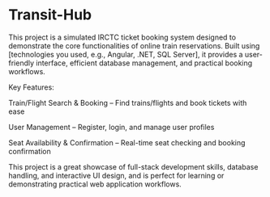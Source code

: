 # Transit-Hub

This project is a simulated IRCTC ticket booking system designed to demonstrate the core functionalities of online train reservations. Built using [technologies you used, e.g., Angular, .NET, SQL Server], it provides a user-friendly interface, efficient database management, and practical booking workflows.

Key Features:

Train/Flight Search & Booking – Find trains/flights and book tickets with ease

User Management – Register, login, and manage user profiles

Seat Availability & Confirmation – Real-time seat checking and booking confirmation

This project is a great showcase of full-stack development skills, database handling, and interactive UI design, and is perfect for learning or demonstrating practical web application workflows.
